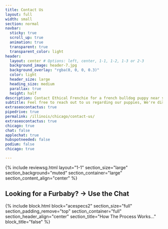 ```yaml
---
title: Contact Us
layout: full
width: small
section: normal
navbar:
  sticky: true
  scroll_up: true
  animation: true
  transparent: true
  transparent_color: light
header:
  layout: center # Options: left, center, 1-1, 1-2, 1-3 or 2-3
  background_image: header-7.jpg
  background_overlay: "rgba(0, 0, 0, 0.3)"
  color: light
  header_size: large
  heading_size: medium
  parallax: true
  height: half
description: Contact Ethical Frenchie for a french bulldog puppy near you
subtitle: Feel free to reach out to us regarding our puppies, We're disrupting the traditional petstore model, one frenchie at a time.
extraseocontactus: true
pipedrive: true
permalink: /illinois/chicago/contact-us/
extraseocontactus: true
chicago: true
chat: false
applechat: true
hubspotneeded: false
podium: false
chicago: true

---
```


{% include reviewsg.html 
   layout="1-1"
  section_size="large"
  section_background="muted"
  section_container="large"
  section_content_align="center"
%}
## Looking for a Furbaby?  -> Use the Chat

{% include block.html
  block="acespecs2"
  section_size="full"
  section_padding_remove="top"
  section_container="full"
  section_header_align="center"
  section_title="How The Process Works..."
  block_title="false"
%}

